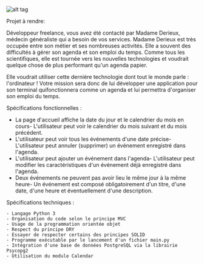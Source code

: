![alt tag](https://www.ville-mordelles.fr/medias/2015/02/agenda-1.jpg)


Projet à rendre:

Développeur freelance, vous avez été contacté par Madame Derieux, médecin généraliste qui a besoin de vos services. Madame Derieux est très occupée entre son métier et ses nombreuses activités. Elle a souvent des difficultés à gérer son agenda et son emploi du temps. Comme tous les scientifiques, elle est tournée vers les nouvelles technologies et voudrait quelque chose de plus performant qu'un agenda papier. 

Elle voudrait utiliser cette dernière technologie dont tout le monde parle : l'ordinateur ! Votre mission sera donc de lui développer une application pour son terminal quifonctionnera comme un agenda et lui permettra d'organiser son emploi du temps.

Spécifications fonctionnelles :

- La page d'accueil affiche la date du jour et le calendrier du mois en cours- L'utilisateur peut voir le calendrier du   mois suivant et du mois précédent.
- L'utilisateur peut voir tous les événements d'une date précise- L'utilisateur peut annuler (supprimer) un événement       enregistré dans l'agenda.
- L'utilisateur peut ajouter un événement dans l'agenda- L'utilisateur peut modifier les caractéristiques d'un événement   déjà enregistré dans l'agenda.
- Deux événements ne peuvent pas avoir lieu le même jour à la même heure- Un événement est composé obligatoirement d'un     titre, d'une date, d'une heure et éventuellement d'une description.
    
Spécifications techniques :

    - Langage Python 3
    - Organisation du code selon le principe MVC
    - Usage de la programmation orientée objet
    - Respect du principe DRY
    - Essayer de respecter certains des principes SOLID
    - Programme exécutable par le lancement d'un fichier main.py
    - Intégration d'une base de données PostgreSQL via la librairie Psycopg2
    - Utilisation du module Calendar



